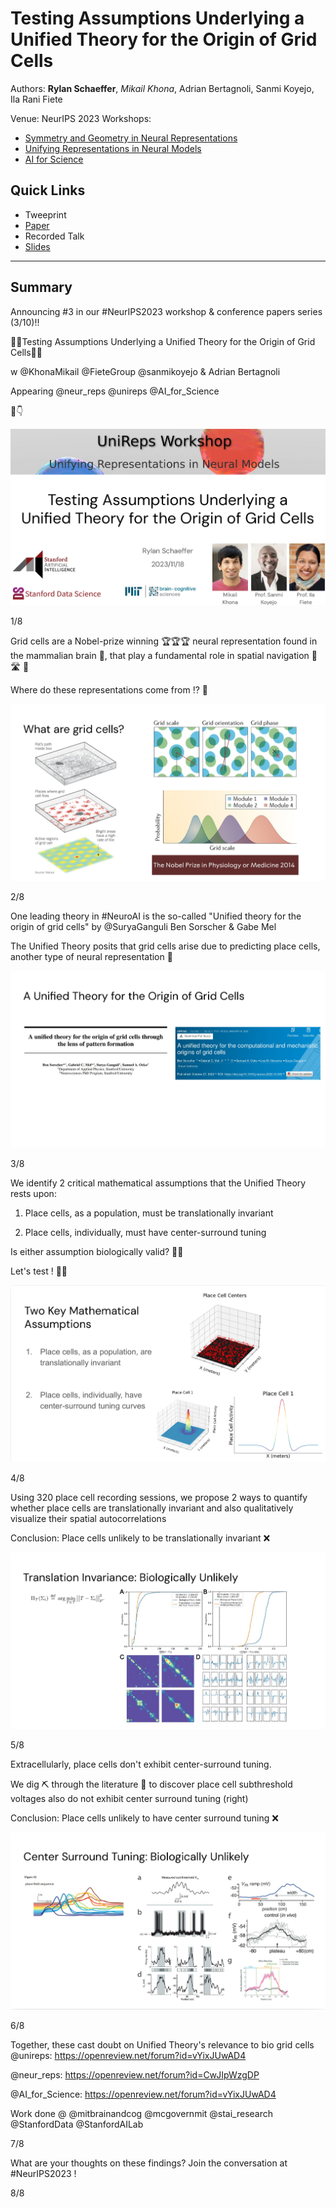 # Testing Assumptions Underlying a Unified Theory for the Origin of Grid Cells

Authors: **Rylan Schaeffer**, _Mikail Khona_, Adrian Bertagnoli, Sanmi Koyejo, Ila Rani Fiete 

Venue: NeurIPS 2023 Workshops:
- [Symmetry and Geometry in Neural Representations](https://www.neurreps.org/)
- [Unifying Representations in Neural Models](https://unireps.org/)
- [AI for Science](https://ai4sciencecommunity.github.io/neurips23.html)

## Quick Links

- Tweeprint
- [Paper](paper.pdf)
- Recorded Talk
- [Slides](slides.pdf)

-----

## Summary

Announcing #3 in our #NeurIPS2023 workshop & conference papers series (3/10)!!

🔎🧠Testing Assumptions Underlying a Unified Theory for the Origin of Grid Cells🔎🧠

w @KhonaMikail @FieteGroup @sanmikoyejo & Adrian Bertagnoli

Appearing @neur_reps @unireps @AI_for_Science

🧵👇

![](img_0.png)

1/8

Grid cells are a Nobel-prize winning 🏆🏆🏆 neural representation found in the mammalian brain 🧠, that play a fundamental role in spatial navigation 🚶 🛣️ 🧭

Where do these representations come from ⁉️ 🔎



![](img_1.png)


2/8


One leading theory in #NeuroAI is the so-called "Unified theory for the origin of grid cells" by @SuryaGanguli Ben Sorscher & Gabe Mel

The Unified Theory posits that grid cells arise due to predicting place cells, another type of neural representation 🧠

![](img_2.png)


3/8

We identify 2 critical mathematical assumptions that the Unified Theory rests upon:

1) Place cells, as a population, must be translationally invariant

2) Place cells, individually, must have center-surround tuning

Is either assumption biologically valid? 🤔🤔

Let's test ! 👨‍🔬

![](img_3.png)

4/8


Using 320 place cell recording sessions, we propose 2 ways to quantify whether place cells are translationally invariant and also qualitatively visualize their spatial autocorrelations

Conclusion: Place cells unlikely to be translationally invariant ❌



![](img_4.png)

5/8

Extracellularly, place cells don't exhibit center-surround tuning.

We dig ⛏️ through the literature 📜 to discover place cell subthreshold voltages also do not exhibit center surround tuning (right)

Conclusion: Place cells unlikely to have center surround tuning ❌


![](img_5.png)

6/8

Together, these cast doubt on Unified Theory's relevance to bio grid cells  @unireps: https://openreview.net/forum?id=vYixJUwAD4

@neur_reps: https://openreview.net/forum?id=CwJIpWzgDP

@AI_for_Science: https://openreview.net/forum?id=vYixJUwAD4

Work done @ @mitbrainandcog @mcgovernmit @stai_research @StanfordData @StanfordAILab 


7/8

What are your thoughts on these findings? Join the conversation at #NeurIPS2023 !



8/8